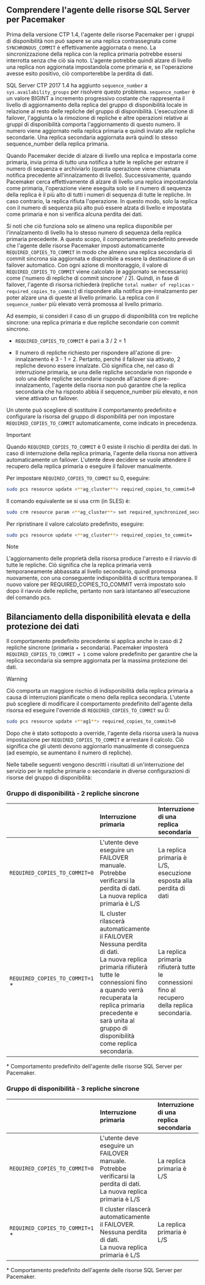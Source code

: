 ## <a name="pacemakerNotify"></a>Comprendere l'agente delle risorse SQL Server per Pacemaker

Prima della versione CTP 1.4, l'agente delle risorse Pacemaker per i gruppi di disponibilità non può sapere se una replica contrassegnata come `SYNCHRONOUS_COMMIT` è effettivamente aggiornata o meno. La sincronizzazione della replica con la replica primaria potrebbe essersi interrotta senza che ciò sia noto. L'agente potrebbe quindi alzare di livello una replica non aggiornata impostandola come primaria e, se l'operazione avesse esito positivo, ciò comporterebbe la perdita di dati. 

SQL Server CTP 2017 1.4 ha aggiunto `sequence_number` a `sys.availability_groups` per risolvere questo problema. `sequence_number` è un valore BIGINT a incremento progressivo costante che rappresenta il livello di aggiornamento della replica del gruppo di disponibilità locale in relazione al resto delle repliche del gruppo di disponibilità. L'esecuzione di failover, l'aggiunta o la rimozione di repliche e altre operazioni relative ai gruppi di disponibilità comporta l'aggiornamento di questo numero. Il numero viene aggiornato nella replica primaria e quindi inviato alle repliche secondarie. Una replica secondaria aggiornata avrà quindi lo stesso sequence_number della replica primaria. 

Quando Pacemaker decide di alzare di livello una replica e impostarla come primaria, invia prima di tutto una notifica a tutte le repliche per estrarre il numero di sequenza e archiviarlo (questa operazione viene chiamata notifica precedente all'innalzamento di livello). Successivamente, quando Pacemaker cerca effettivamente di alzare di livello una replica impostandola come primaria, l'operazione viene eseguita solo se il numero di sequenza della replica è il più alto di tutti i numeri di sequenza di tutte le repliche. In caso contrario, la replica rifiuta l'operazione. In questo modo, solo la replica con il numero di sequenza più alto può essere alzata di livello e impostata come primaria e non si verifica alcuna perdita dei dati. 

Si noti che ciò funziona solo se almeno una replica disponibile per l'innalzamento di livello ha lo stesso numero di sequenza della replica primaria precedente. A questo scopo, il comportamento predefinito prevede che l'agente delle risorse Pacemaker imposti automaticamente `REQUIRED_COPIES_TO_COMMIT` in modo che almeno una replica secondaria di commit sincrona sia aggiornata e disponibile a essere la destinazione di un failover automatico. Con ogni azione di monitoraggio, il valore di `REQUIRED_COPIES_TO_COMMIT` viene calcolato (e aggiornato se necessario) come ('numero di repliche di commit sincrone' / 2). Quindi, in fase di failover, l'agente di risorsa richiederà (repliche `total number of replicas`  -  `required_copies_to_commit`) di rispondere alla notifica pre-innalzamento per poter alzare una di queste al livello primario. La replica con il `sequence_number` più elevato verrà promossa al livello primario. 

Ad esempio, si consideri il caso di un gruppo di disponibilità con tre repliche sincrone: una replica primaria e due repliche secondarie con commit sincrono.

- `REQUIRED_COPIES_TO_COMMIT`  è pari a 3 / 2 = 1

- Il numero di repliche richiesto per rispondere all'azione di pre-innalzamento è 3 - 1 = 2. Pertanto, perché il failover sia attivato, 2 repliche devono essere innalzate. Ciò significa che, nel caso di interruzione primaria, se una delle repliche secondarie non risponde e solo una delle repliche secondarie risponde all'azione di pre-innalzamento, l'agente della risorsa non può garantire che la replica secondaria che ha risposto abbia il sequence_number più elevato, e non viene attivato un failover.

Un utente può scegliere di sostituire il comportamento predefinito e configurare la risorsa del gruppo di disponibilità per non impostare `REQUIRED_COPIES_TO_COMMIT` automaticamente, come indicato in precedenza.

>[!IMPORTANT]
>Quando `REQUIRED_COPIES_TO_COMMIT` è 0 esiste il rischio di perdita dei dati. In caso di interruzione della replica primaria, l'agente della risorsa non attiverà automaticamente un failover. L'utente deve decidere se vuole attendere il recupero della replica primaria o eseguire il failover manualmente.

Per impostare `REQUIRED_COPIES_TO_COMMIT` su 0, eseguire:

```bash
sudo pcs resource update <**ag_cluster**> required_copies_to_commit=0
```

Il comando equivalente se si usa crm (in SLES) è:

```bash
sudo crm resource param <**ag_cluster**> set required_synchronized_secondaries_to_commit 0
```

Per ripristinare il valore calcolato predefinito, eseguire:

```bash
sudo pcs resource update <**ag_cluster**> required_copies_to_commit=
```

>[!NOTE]
>L'aggiornamento delle proprietà della risorsa produce l'arresto e il riavvio di tutte le repliche. Ciò significa che la replica primaria verrà temporaneamente abbassata al livello secondario, quindi promossa nuovamente, con una conseguente indisponibilità di scrittura temporanea. Il nuovo valore per REQUIRED_COPIES_TO_COMMIT verrà impostato solo dopo il riavvio delle repliche, pertanto non sarà istantaneo all'esecuzione del comando pcs.

## <a name="balancing-high-availability-and-data-protection"></a>Bilanciamento della disponibilità elevata e della protezione dei dati 

Il comportamento predefinito precedente si applica anche in caso di 2 repliche sincrone (primaria + secondaria). Pacemaker imposterà `REQUIRED_COPIES_TO_COMMIT = 1` come valore predefinito per garantire che la replica secondaria sia sempre aggiornata per la massima protezione dei dati.  

>[!WARNING]
>Ciò comporta un maggiore rischio di indisponibilità della replica primaria a causa di interruzioni pianificate o meno della replica secondaria. L'utente può scegliere di modificare il comportamento predefinito dell'agente della risorsa ed eseguire l'override di `REQUIRED_COPIES_TO_COMMIT` su 0:

```bash
sudo pcs resource update <**ag1**> required_copies_to_commit=0
```

Dopo che è stato sottoposto a override, l'agente della risorsa userà la nuova impostazione per `REQUIRED_COPIES_TO_COMMIT` e arrestare il calcolo. Ciò significa che gli utenti devono aggiornarlo manualmente di conseguenza (ad esempio, se aumentano il numero di repliche).

Nelle tabelle seguenti vengono descritti i risultati di un'interruzione del servizio per le repliche primarie o secondarie in diverse configurazioni di risorse del gruppo di disponibilità:

### <a name="availability-group---2-sync-replicas"></a>Gruppo di disponibilità - 2 repliche sincrone

| |Interruzione primaria |Interruzione di una replica secondaria
|:---|:--- |:--- |
|`REQUIRED_COPIES_TO_COMMIT=0`|L'utente deve eseguire un FAILOVER manuale. <br>Potrebbe verificarsi la perdita di dati.<br> La nuova replica primaria è L/S |La replica primaria è L/S, esecuzione esposta alla perdita di dati
|`REQUIRED_COPIES_TO_COMMIT=1` * |IL cluster rilascerà automaticamente il FAILOVER <br>Nessuna perdita di dati. <br> La nuova replica primaria rifiuterà tutte le connessioni fino a quando verrà recuperata la replica primaria precedente e sarà unita al gruppo di disponibilità come replica secondaria. |La replica primaria rifiuterà tutte le connessioni fino al recupero della replica secondaria.

\* Comportamento predefinito dell'agente delle risorse SQL Server per Pacemaker.

### <a name="availability-group---3-sync-replicas"></a>Gruppo di disponibilità - 3 repliche sincrone

| |Interruzione primaria |Interruzione di una replica secondaria
|:---|:--- |:--- |
|`REQUIRED_COPIES_TO_COMMIT=0`|L'utente deve eseguire un FAILOVER manuale. <br>Potrebbe verificarsi la perdita di dati. <br>La nuova replica primaria è L/S |La replica primaria è L/S
|`REQUIRED_COPIES_TO_COMMIT=1` * |Il cluster rilascerà automaticamente il FAILOVER. <br>Nessuna perdita di dati. <br>La nuova replica primaria è L/S |La replica primaria è L/S 

\* Comportamento predefinito dell'agente delle risorse SQL Server per Pacemaker.